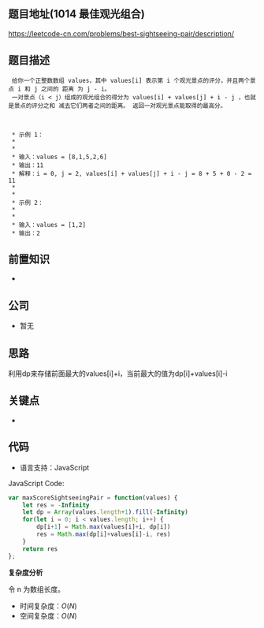 
## 题目地址(1014 最佳观光组合)

https://leetcode-cn.com/problems/best-sightseeing-pair/description/

## 题目描述

```
 给你一个正整数数组 values，其中 values[i] 表示第 i 个观光景点的评分，并且两个景点 i 和 j 之间的 距离 为 j - i。 
 一对景点（i < j）组成的观光组合的得分为 values[i] + values[j] + i - j ，也就是景点的评分之和 减去它们两者之间的距离。 返回一对观光景点能取得的最高分。

 

 * 示例 1：
 * 
 * 
 * 输入：values = [8,1,5,2,6]
 * 输出：11
 * 解释：i = 0, j = 2, values[i] + values[j] + i - j = 8 + 5 + 0 - 2 = 11
 * 
 * 
 * 示例 2：
 * 
 * 
 * 输入：values = [1,2]
 * 输出：2
```

## 前置知识

- 

## 公司

- 暂无

## 思路

利用dp来存储前面最大的values[i]+i，当前最大的值为dp[i]+values[i]-i

## 关键点

-  

## 代码

- 语言支持：JavaScript

JavaScript Code:

```javascript
var maxScoreSightseeingPair = function(values) {
    let res = -Infinity
    let dp = Array(values.length+1).fill(-Infinity)
    for(let i = 0; i < values.length; i++) {
        dp[i+1] = Math.max(values[i]+i, dp[i])
        res = Math.max(dp[i]+values[i]-i, res)
    }
    return res
};
```


**复杂度分析**

令 n 为数组长度。

- 时间复杂度：$O(N)$
- 空间复杂度：$O(N)$


